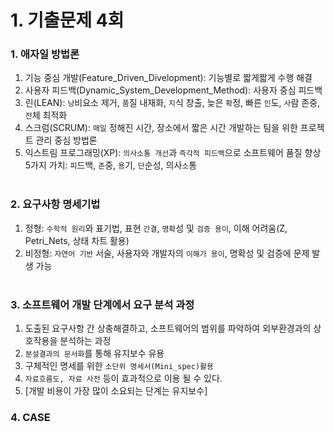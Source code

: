 # 1. 기출문제 4회
### 1. 애자일 방법론
1) 기능 중심 개발(Feature_Driven_Divelopment): 기능별로 짧게짧게 수행 해결
2) 사용자 피드백(Dynamic_System_Development_Method): 사용자 중심 피드백
3) 린(LEAN): `낭`비요소 제거, `품`질 내재화, `지`식 창출, 늦은 `확`정, 빠른 `인`도, `사`람 존중, `전`체 최적화
4) 스크럼(SCRUM): `매일` 정해진 시간, 장소에서 짧은 시간 개발하는 팀을 위한 프로젝트 관리 중심 방법론
5) 익스트림 프로그래밍(XP): `의사소통 개선`과 `즉각적 피드백`으로 소프트웨어 품질 향상<br/>
5가지 가치: `피`드백, `존`중, `용`기, `단`순성, 의사`소`통
<br/><br/>

### 2. 요구사항 명세기법
1) 정형: `수학적 원리`와 표기법, 표현 `간결`, `명확`성 및 `검증 용이`, 이해 어려움(Z, Petri_Nets, 상태 차트 활용)
2) 비정형: `자연어 기반` 서술, 사용자와 개발자의 `이해가 용이`, 명확성 및 검증에 문제 발생 가능
<br/><br/>

### 3. 소프트웨어 개발 단계에서 요구 분석 과정
1) 도출된 요구사항 간 상충해결하고, 소프트웨어의 범위를 파악하여 외부환경과의 상호작용을 분석하는 과정
2) `분설결과의 문서화`를 통해 유지보수 유용
3) 구체적인 명세를 위한 `소단위 명세서(Mini_spec)활용`
4) `자료흐름도, 자료 사전` 등이 효과적으로 이용 될 수 있다.
5) [개발 비용이 가장 많이 소요되는 단계는 유지보수]

### 4. CASE
